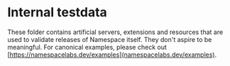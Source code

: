 # Internal testdata

These folder contains artificial servers, extensions and resources that are used to validate releases of Namespace itself.
They don't aspire to be meaningful. For canonical examples, please check out [https://namespacelabs.dev/examples](namespacelabs.dev/examples).
